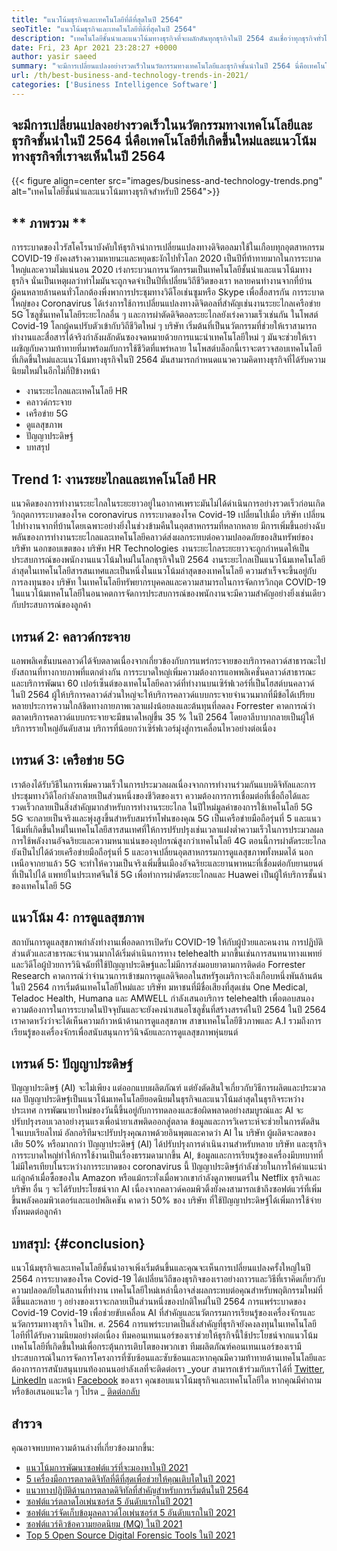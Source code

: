 ```yaml
---
title: "แนวโน้มธุรกิจและเทคโนโลยีที่ดีที่สุดในปี 2564" 
seoTitle: "แนวโน้มธุรกิจและเทคโนโลยีที่ดีที่สุดในปี 2564" 
description: "เทคโนโลยีชั้นนำและแนวโน้มทางธุรกิจที่จะผลักดันทุกธุรกิจในปี 2564 ฉันเชื่อว่าทุกธุรกิจทั่วโลกจะต้องนำแนวโน้มเทคโนโลยีใหม่เหล่านี้มาใช้" 
date: Fri, 23 Apr 2021 23:28:27 +0000
author: yasir saeed
summary: "จะมีการเปลี่ยนแปลงอย่างรวดเร็วในนวัตกรรมทางเทคโนโลยีและธุรกิจชั้นนำในปี 2564 นี่คือเทคโนโลยีที่เกิดขึ้นใหม่และแนวโน้มทางธุรกิจที่เราจะเห็นในปี 2564" 
url: /th/best-business-and-technology-trends-in-2021/
categories: ['Business Intelligence Software']
---
```


## จะมีการเปลี่ยนแปลงอย่างรวดเร็วในนวัตกรรมทางเทคโนโลยีและธุรกิจชั้นนำในปี 2564 นี่คือเทคโนโลยีที่เกิดขึ้นใหม่และแนวโน้มทางธุรกิจที่เราจะเห็นในปี 2564

{{< figure align=center src="images/business-and-technology-trends.png" alt="เทคโนโลยีชั้นนำและแนวโน้มทางธุรกิจสำหรับปี 2564">}}


## ** ภาพรวม **
การระบาดของไวรัสโคโรนาบังคับให้ธุรกิจนำการเปลี่ยนแปลงทางดิจิตอลมาใช้ในเกือบทุกอุตสาหกรรม COVID-19 ยังคงสร้างความหายนะและหยุดชะงักไปทั่วโลก 2020 เป็นปีที่ท้าทายมากในการระบาดใหญ่และความไม่แน่นอน 2020 เร่งกระบวนการนวัตกรรมเป็นเทคโนโลยีชั้นนำและแนวโน้มทางธุรกิจ นั่นเป็นเหตุผลว่าทำไมมันจะถูกจดจำเป็นปีที่เปลี่ยนวิถีชีวิตของเรา หลายคนทำงานจากที่บ้าน ผู้คนหลายล้านคนทั่วโลกต้องพึ่งพาการประชุมทางวิดีโอเช่นซูมหรือ Skype เพื่อสื่อสารกัน
การระบาดใหญ่ของ Coronavirus ได้เร่งการใช้การเปลี่ยนแปลงทางดิจิตอลที่สำคัญเช่นงานระยะไกลเครือข่าย 5G โซลูชั่นเทคโนโลยีระยะไกลอื่น ๆ และการผ่าตัดดิจิตอลระยะไกลยังเร่งความเร็วเช่นกัน ในโพสต์ Covid-19 โลกผู้คนปรับตัวเข้ากับวิถีชีวิตใหม่ ๆ บริษัท เริ่มต้นที่เป็นนวัตกรรมที่ช่วยให้เราสามารถทำงานและสื่อสารได้จริงกำลังผลักดันซองจดหมายด้วยการแนะนำเทคโนโลยีใหม่ ๆ มันจะช่วยให้เราเผชิญกับความท้าทายที่มาพร้อมกับการใช้ชีวิตที่แพร่หลาย ในโพสต์บล็อกนี้เราจะตรวจสอบเทคโนโลยีที่เกิดขึ้นใหม่และแนวโน้มทางธุรกิจในปี 2564 มันสามารถกำหนดแนวความคิดทางธุรกิจที่ได้รับความนิยมใหม่ในอีกไม่กี่ปีข้างหน้า
  * งานระยะไกลและเทคโนโลยี HR
  * คลาวด์กระจาย
  * เครือข่าย 5G
  * ดูแลสุขภาพ
  * ปัญญาประดิษฐ์
  * บทสรุป

## Trend 1: งานระยะไกลและเทคโนโลยี HR
แนวคิดของการทำงานระยะไกลในระยะยาวอยู่ในอากาศเพราะมันไม่ได้ดำเนินการอย่างรวดเร็วก่อนเกิดวิกฤตการระบาดของโรค coronavirus การระบาดของโรค Covid-19 เปลี่ยนไปเมื่อ บริษัท เปลี่ยนไปทำงานจากที่บ้านโดยเฉพาะอย่างยิ่งในช่วงข้ามคืนในอุตสาหกรรมที่หลากหลาย มีการเพิ่มขึ้นอย่างฉับพลันของการทำงานระยะไกลและเทคโนโลยีคลาวด์ส่งผลกระทบต่อความปลอดภัยของสินทรัพย์ของ บริษัท นอกขอบเขตของ บริษัท
HR Technologies งานระยะไกลระยะยาวจะถูกกำหนดให้เป็นประสบการณ์ของพนักงานแนวโน้มใหม่ในโลกธุรกิจในปี 2564 งานระยะไกลเป็นแนวโน้มเทคโนโลยีล่าสุดในเทคโนโลยีสารสนเทศและเป็นหนึ่งในแนวโน้มล่าสุดของเทคโนโลยี ความสำเร็จจะขึ้นอยู่กับการลงทุนของ บริษัท ในเทคโนโลยีทรัพยากรบุคคลและความสามารถในการจัดการวิกฤต COVID-19 ในแนวโน้มเทคโนโลยีในอนาคตการจัดการประสบการณ์ของพนักงานจะมีความสำคัญอย่างยิ่งเช่นเดียวกับประสบการณ์ของลูกค้า

## เทรนด์ 2: คลาวด์กระจาย
แอพพลิเคชั่นบนคลาวด์ได้จับตลาดเนื่องจากเกี่ยวข้องกับการแพร่กระจายของบริการคลาวด์สาธารณะไปยังสถานที่ทางกายภาพที่แตกต่างกัน การระบาดใหญ่เพิ่มความต้องการแอพพลิเคชั่นคลาวด์สาธารณะและบริการพัฒนา 60 เปอร์เซ็นต์ของเทคโนโลยีคลาวด์ที่ทำงานบนเซิร์ฟเวอร์ที่เป็นโฮสต์บนคลาวด์
ในปี 2564 ผู้ให้บริการคลาวด์ส่วนใหญ่จะให้บริการคลาวด์แบบกระจายจำนวนมากที่มีข้อได้เปรียบหลายประการความใกล้ชิดทางกายภาพเวลาแฝงน้อยลงและต้นทุนที่ลดลง Forrester คาดการณ์ว่าตลาดบริการคลาวด์แบบกระจายจะมีขนาดใหญ่ขึ้น 35 % ในปี 2564 โดยอาลีบาบากลายเป็นผู้ให้บริการรายใหญ่อันดับสาม บริการที่น้อยกว่าเซิร์ฟเวอร์มุ่งสู่การเคลื่อนไหวอย่างต่อเนื่อง

## เทรนด์ 3: เครือข่าย 5G
เราต้องได้รับวิธีในการเพิ่มความเร็วในการประมวลผลเนื่องจากการทำงานร่วมกันแบบดิจิทัลและการประชุมทางวิดีโอกำลังกลายเป็นส่วนหนึ่งของชีวิตของเรา ความต้องการการเชื่อมต่อที่เชื่อถือได้และรวดเร็วกลายเป็นสิ่งสำคัญมากสำหรับการทำงานระยะไกล ในปีใหม่มูลค่าของการใช้เทคโนโลยี 5G 5G จะกลายเป็นจริงและพุ่งสูงขึ้นสำหรับสมาร์ทโฟนของคุณ 5G เป็นเครือข่ายมือถือรุ่นที่ 5 และแนวโน้มที่เกิดขึ้นใหม่ในเทคโนโลยีสารสนเทศที่ให้การปรับปรุงเช่นเวลาแฝงต่ำความเร็วในการประมวลผลการใช้พลังงานอัจฉริยะและความหนาแน่นของอุปกรณ์สูงกว่าเทคโนโลยี 4G
ตอนนี้การผ่าตัดระยะไกลยังเป็นไปได้ด้วยเครือข่ายมือถือรุ่นที่ 5 และอาจเปลี่ยนอุตสาหกรรมการดูแลสุขภาพทั้งหมดได้ นอกเหนือจากยาแล้ว 5G จะทำให้ความเป็นจริงเพิ่มขึ้นเมืองอัจฉริยะและยานพาหนะที่เชื่อมต่อกับยานยนต์ที่เป็นไปได้ แพทย์ในประเทศจีนใช้ 5G เพื่อทำการผ่าตัดระยะไกลและ Huawei เป็นผู้ให้บริการชั้นนำของเทคโนโลยี 5G

## แนวโน้ม 4: การดูแลสุขภาพ
สถาบันการดูแลสุขภาพกำลังทำงานเพื่อลดการเปิดรับ COVID-19 ให้กับผู้ป่วยและคนงาน การปฏิบัติส่วนตัวและสาธารณะจำนวนมากได้เริ่มดำเนินการทาง telehealth มากขึ้นเช่นการสนทนาทางแพทย์และวิดีโอผู้ป่วยการวินิจฉัยที่ใช้ปัญญาประดิษฐ์และไม่มีการส่งมอบยาตามการติดต่อ Forrester Research คาดการณ์ว่าจำนวนการเข้าชมการดูแลดิจิตอลในสหรัฐอเมริกาจะถึงเกือบหนึ่งพันล้านต้นในปี 2564
การเริ่มต้นเทคโนโลยีใหม่และ บริษัท มหาชนที่มีชื่อเสียงที่สุดเช่น One Medical, Teladoc Health, Humana และ AMWELL กำลังเสนอบริการ telehealth เพื่อตอบสนองความต้องการในการระบาดในปัจจุบันและจะยังคงนำเสนอโซลูชั่นที่สร้างสรรค์ในปี 2564 ในปี 2564 เราคาดหวังว่าจะได้เห็นความก้าวหน้าด้านการดูแลสุขภาพ สาขาเทคโนโลยีชีวภาพและ A.I รวมถึงการเรียนรู้ของเครื่องจักรเพื่อสนับสนุนการวินิจฉัยและการดูแลสุขภาพหุ่นยนต์

## เทรนด์ 5: ปัญญาประดิษฐ์
ปัญญาประดิษฐ์ (AI) จะไม่เพียง แต่ออกแบบผลิตภัณฑ์ แต่ยังตัดสินใจเกี่ยวกับวิธีการผลิตและประมวลผล ปัญญาประดิษฐ์เป็นแนวโน้มเทคโนโลยียอดนิยมในธุรกิจและแนวโน้มล่าสุดในธุรกิจระหว่างประเทศ การพัฒนายาใหม่ของวันนี้ขึ้นอยู่กับการทดลองและข้อผิดพลาดอย่างสมบูรณ์และ AI จะปรับปรุงรอบเวลาอย่างรุนแรงเพื่อนำยาเสพติดออกสู่ตลาด ข้อมูลและการวิเคราะห์จะช่วยในการตัดสินใจแบบเรียลไทม์ อัลกอริทึมจะปรับปรุงคุณภาพด้วยอินพุตและคาดว่า AI ใน บริษัท ผู้ผลิตจะลดของเสีย 50% หรือมากกว่า
ปัญญาประดิษฐ์ (AI) ได้ปรับปรุงการดำเนินงานสำหรับหลาย บริษัท และธุรกิจ การระบาดใหญ่ทำให้การใช้งานเป็นเรื่องธรรมดามากขึ้น AI, ข้อมูลและการเรียนรู้ของเครื่องมีบทบาทที่ไม่มีใครเทียบในระหว่างการระบาดของ coronavirus นี้ ปัญญาประดิษฐ์กำลังช่วยในการให้คำแนะนำแก่ลูกค้าเมื่อซื้อของใน Amazon หรือแม้กระทั่งเมื่อพวกเขากำลังดูภาพยนตร์ใน Netflix ธุรกิจและ บริษัท อื่น ๆ จะได้รับประโยชน์จาก AI เนื่องจากคลาวด์คอมพิวติ้งยังคงสามารถเข้าถึงซอฟต์แวร์ที่เพิ่มขึ้นพลังคอมพิวเตอร์และแอปพลิเคชัน คาดว่า 50% ของ บริษัท ที่ใช้ปัญญาประดิษฐ์ได้เพิ่มการใช้จ่ายทั้งหมดต่อลูกค้า

## บทสรุป: {#conclusion}
แนวโน้มธุรกิจและเทคโนโลยีชั้นนำอาจเพิ่งเริ่มต้นขึ้นและคุณจะเห็นการเปลี่ยนแปลงครั้งใหญ่ในปี 2564 การระบาดของโรค Covid-19 ได้เปลี่ยนวิถีของธุรกิจของเราอย่างถาวรและวิธีที่เราคิดเกี่ยวกับความปลอดภัยในสถานที่ทำงาน เทคโนโลยีใหม่เหล่านี้อาจส่งผลกระทบต่อคุณสำหรับพฤติกรรมใหม่ที่ดีขึ้นและหลาย ๆ อย่างของเราจะกลายเป็นส่วนหนึ่งของปกติใหม่ในปี 2564 การแพร่ระบาดของ Covid-19 Covid-19 เพื่อช่วยขับเคลื่อน AI ที่สำคัญและนวัตกรรมการเรียนรู้ของเครื่องจักรและนวัตกรรมทางธุรกิจ ในปีพ. ศ. 2564 การแพร่ระบาดเป็นสิ่งสำคัญที่ธุรกิจยังคงลงทุนในเทคโนโลยีไอทีที่ได้รับความนิยมอย่างต่อเนื่อง
ทีมคอนเทนเนอร์ของเราช่วยให้ธุรกิจนี้ใช้ประโยชน์จากแนวโน้มเทคโนโลยีที่เกิดขึ้นใหม่เพื่อกระตุ้นการเติบโตของพวกเขา ทีมผลิตภัณฑ์คอนเทนเนอร์ของเรามีประสบการณ์ในการจัดการโครงการที่ซับซ้อนและซับซ้อนและหากคุณมีความท้าทายด้านเทคโนโลยีและต้องการการสนับสนุนบนท้องถนนอย่าลังเลที่จะติดต่อเรา
_your สามารถเข้าร่วมกับเราได้ที่ [Twitter][1], [LinkedIn][2] และหน้า [Facebook][3] ของเรา คุณชอบแนวโน้มธุรกิจและเทคโนโลยีใด หากคุณมีคำถามหรือข้อเสนอแนะใด ๆ โปรด _ [ติดต่อกลับ][4]

## สำรวจ
คุณอาจพบบทความด้านล่างที่เกี่ยวข้องมากขึ้น:
  * [แนวโน้มการพัฒนาซอฟต์แวร์ที่จะมองหาในปี 2021][5]
  * [5 เครื่องมือการตลาดดิจิทัลที่ดีที่สุดเพื่อช่วยให้คุณเติบโตในปี 2021][6]
  * [แนวทางปฏิบัติด้านการตลาดดิจิทัลที่สำคัญสำหรับการเริ่มต้นในปี 2564][7]
  * [ซอฟต์แวร์ตลาดโอเพ่นซอร์ส 5 อันดับแรกในปี 2021][8]
  * [ซอฟต์แวร์จัดเก็บข้อมูลคลาวด์โอเพ่นซอร์ส 5 อันดับแรกในปี 2021][9]
  * [ซอฟต์แวร์คิวข้อความยอดนิยม (MQ) ในปี 2021][10]
  * [Top 5 Open Source Digital Forensic Tools ในปี 2021][11]

  
[1]: https://twitter.com/containerize_co
[2]: https://www.linkedin.com/company/containerize/
[3]: http://facebook.com/containerize
[4]: mailto:yasir.saeed@aspose.com
[5]: https://blog.containerize.com/blockchain-platforms/software-development-trends-to-look-out-for-in-2021/
[6]: https://blog.containerize.com/marketing-automation/5-best-digital-marketing-tools-to-help-you-grow-in-2021/
[7]: https://blog.containerize.com/marketing-automation/important-digital-marketing-practices-for-startups-in-2021/
[8]: https://blog.containerize.com/marketplace/top-5-open-source-marketplace-software-in-2021/
[9]: https://blog.containerize.com/backup-and-sync-software/top-5-open-source-cloud-storage-software-in-2021/
[10]: https://blog.containerize.com/message-queue-software/top-5-open-source-message-queue-software-in-2021/
[11]: https://blog.containerize.com/digital-forensic-tools/top-5-open-source-digital-forensic-tools-in-2021/
